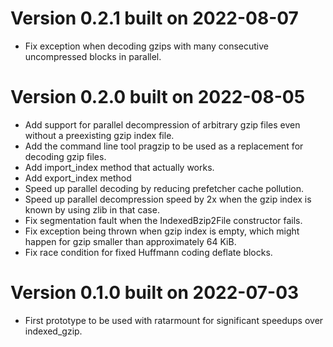 
# Version 0.2.1 built on 2022-08-07

 - Fix exception when decoding gzips with many consecutive uncompressed blocks in parallel.

# Version 0.2.0 built on 2022-08-05

 - Add support for parallel decompression of arbitrary gzip files even without a preexisting gzip index file.
 - Add the command line tool pragzip to be used as a replacement for decoding gzip files.
 - Add import_index method that actually works.
 - Add export_index method
 - Speed up parallel decoding by reducing prefetcher cache pollution.
 - Speed up parallel decompression speed by 2x when the gzip index is known by using zlib in that case.
 - Fix segmentation fault when the IndexedBzip2File constructor fails.
 - Fix exception being thrown when gzip index is empty, which might happen for gzip smaller than approximately 64 KiB.
 - Fix race condition for fixed Huffmann coding deflate blocks.

# Version 0.1.0 built on 2022-07-03

 - First prototype to be used with ratarmount for significant speedups over indexed_gzip.
